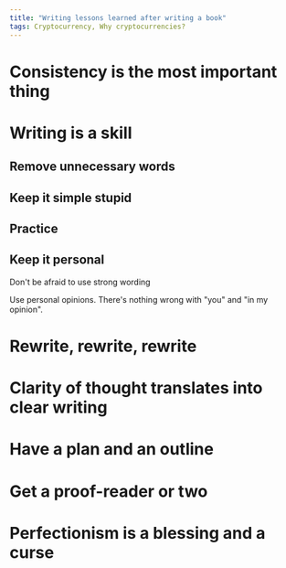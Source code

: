 ```yaml
---
title: "Writing lessons learned after writing a book"
tags: Cryptocurrency, Why cryptocurrencies?
---
```


# Consistency is the most important thing

# Writing is a skill

## Remove unnecessary words

## Keep it simple stupid

## Practice

## Keep it personal

Don't be afraid to use strong wording

Use personal opinions. There's nothing wrong with "you" and "in my opinion".

# Rewrite, rewrite, rewrite

# Clarity of thought translates into clear writing

# Have a plan and an outline

# Get a proof-reader or two

# Perfectionism is a blessing and a curse
